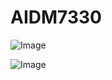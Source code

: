 # AIDM7330
![Image](https://github.com/QIUJINGYANn/AIDM7330/blob/main/hopper.ppm?raw=true)

![Image](https://github.com/QIUJINGYANn/AIDM7330/blob/main/rm_unsplash.ppm?raw=true)
